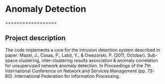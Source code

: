 # __Anomaly Detection__
==================

## Project description

The code implements a core for the intrusion detection system described in paper: Mazel, J., Casas, P., Labit, Y., & Owezarski, P. (2011, October). Sub-space clustering, inter-clustering results association & anomaly correlation for unsupervised network anomaly detection. In Proceedings of the 7th International Conference on Network and Services Management (pp. 73-80). International Federation for Information Processing.


